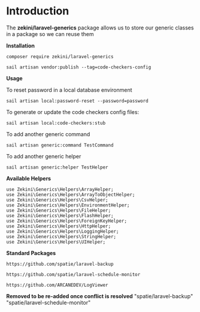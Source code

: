 
# Introduction

  

The **zekini/laravel-generics** package allows us to store our generic classes in a package so we can reuse them

  

**Installation**

    composer require zekini/laravel-generics

    sail artisan vendor:publish --tag=code-checkers-config

**Usage**

To reset password in a local database environment


    sail artisan local:password-reset --password=password


To generate or update the code checkers config files:


    sail artisan local:code-checkers:stub


To add another generic command

    sail artisan generic:command TestCommand

To add another generic helper

    sail artisan generic:helper TestHelper

**Available Helpers**

    use Zekini\Generics\Helpers\ArrayHelper;
    use Zekini\Generics\Helpers\ArrayToObjectHelper;
    use Zekini\Generics\Helpers\CsvHelper;
    use Zekini\Generics\Helpers\EnvironmentHelper;
    use Zekini\Generics\Helpers\FileHelper;
    use Zekini\Generics\Helpers\FlashHelper;
    use Zekini\Generics\Helpers\ForeignKeyHelper;
    use Zekini\Generics\Helpers\HttpHelper;
    use Zekini\Generics\Helpers\LoggingHelper;
    use Zekini\Generics\Helpers\StringHelper;
    use Zekini\Generics\Helpers\UIHelper;

**Standard Packages**

    https://github.com/spatie/laravel-backup

    https://github.com/spatie/laravel-schedule-monitor

    https://github.com/ARCANEDEV/LogViewer


**Removed to be re-added once conflict is resolved**
        "spatie/laravel-backup"
        "spatie/laravel-schedule-monitor"
        
